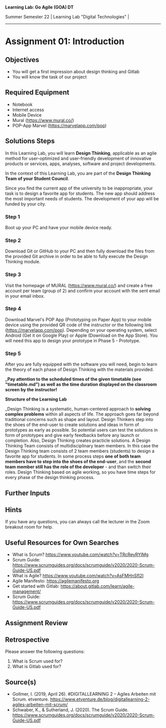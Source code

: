 <!--- Learning Lab: "Digital Technologies" DT
Author: Mert Ünal 		Date: 2022

-->



**Learning Lab: Go Agile (GOA) DT**   

Summer Semester 22 | Learning Lab "Digital Technologies" |  

***
# Assignment 01: Introduction

## Objectives
- You will get a first impression about design thinking and Gitlab
- You will know the task of our project

## Required Equipment
- Notebook
- Internet access
- Mobile Device
- Mural (https://www.mural.co/)
- POP-App Marvel (https://marvelapp.com/pop)

## Solutions Steps

In this Learning Lab, you will learn **Design Thinking**, applicable as an agile method for user-optimized and user-friendly development of innovative products or services, apps, analyses, software and project developments.

In the context of this Learning Lab, you are part of the **Design Thinking Team of your Student Council**.

Since you find the current app of the university to be inappropriate, your task is to design a favorite app for students. The new app should address the most important needs of students. The development of your app will be funded by your city.


### Step 1
Boot up your PC and have your mobile device ready.

### Step 2
Download Git or GitHub to your PC and then fully download the files from the provided Git archive in order to be able to fully execute the Design Thinking module.

### Step 3
Visit the homepage of MURAL (https://www.mural.co/) and create a free account per team (group of 2) and confirm your account with the sent email in your email inbox.

### Step 4
Download Marvel's POP App (Prototyping on Paper App) to your mobile device using the provided QR code of the instructor or the following link (https://marvelapp.com/pop).
Depending on your operating system, select Android (Get it on Google Play) or Apple (Download on the App Store). You will need this app to design your prototype in Phase 5 - Prototype.

### Step 5
After you are fully equipped with the software you will need, begin to learn the theory of each phase of Design Thinking with the materials provided. 

**_Pay attention to the scheduled times of the given timetable (see "timetable.md") as well as the time duration displayed on the classroom screen by the instructor!**


**Structure of the Learning Lab**

_Design Thinking is a systematic, human-centered approach to **solving complex problems** within all aspects of life. The approach goes far beyond traditional concerns such as shape and layout. Design Thinkers step into the shoes of the end-user to create solutions and ideas in form of prototypes as early as possible. So potential users can test the solutions in form of prototypes and give early feedbacks before any launch or completion. Also, Design Thinking creates practicle solutions.
A Design Thinking Team consists of multidisciplinary team members. In this case the Design Thinking team consists of 2 team members (students) to design a favorite app for students. In some process steps **one of both team members have to step into the shoes of the end-user**, and the **second team member still has the role of the developer** - and than switch their roles. 
Design Thinking based on agile working, so you have time steps for every phase of the design thinking process.




## Further Inputs

## Hints

If you have any questions, you can always call the lecturer in the Zoom breakout room for help.


## Useful Resources for Own Searches

- What is Scrum? <https://www.youtube.com/watch?v=TRcReyRYIMg>
- Scrum Guide: <https://www.scrumguides.org/docs/scrumguide/v2020/2020-Scrum-Guide-US.pdf>
- What is Agile? <https://www.youtube.com/watch?v=AsFMHnSfI2I> 
- Agile Manifesto: <https://agilemanifesto.org>
- Get started with Gitlab: <https://about.gitlab.com/learn/agile-management/>
- Scrum Guide: <https://www.scrumguides.org/docs/scrumguide/v2020/2020-Scrum-Guide-US.pdf>

## Assignment Review

## Retrospective
Please answer the following questions: 

1. What is Scrum used for?
2. What is Gitlab used for?

## Source(s)

- Gollmer, I. (2019, April 26). #DIGITALLEARNING 2 – Agiles Arbeiten mit Scrum. etventure. <https://www.etventure.de/blog/digitallearning-2-agiles-arbeiten-mit-scrum/>
- Schwaber, K., & Sutherland, J. (2020). The Scrum Guide. <https://www.scrumguides.org/docs/scrumguide/v2020/2020-Scrum-Guide-US.pdf>

